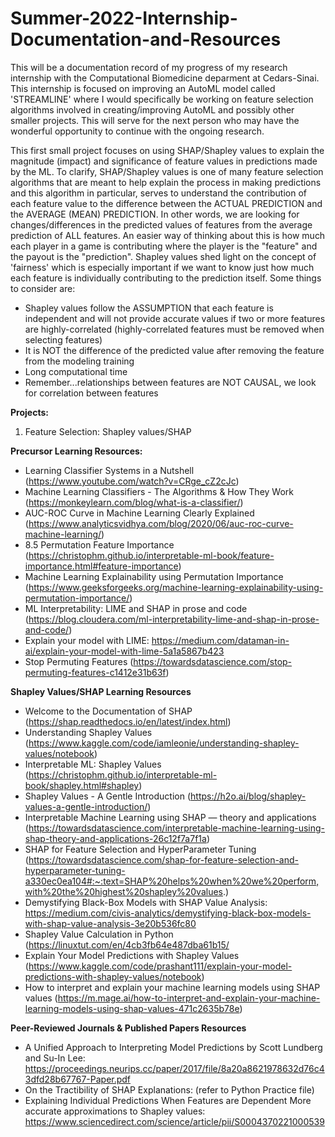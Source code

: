# Summer-2022-Internship-Documentation-and-Resources


This will be a documentation record of my progress of my research internship with the Computational Biomedicine deparment at Cedars-Sinai. This internship is focused on improving an AutoML model called 'STREAMLINE' where I would specifically be working on feature selection algorithms involved in creating/improving AutoML and possibly other smaller projects. This will serve for the next person who may have the wonderful opportunity to continue with the ongoing research.

This first small project focuses on using SHAP/Shapley values to explain the magnitude (impact) and significance of feature values in predictions made by the ML. To clarify, SHAP/Shapley values is one of many feature selection algorithms that are meant to help explain the process in making predictions and this algorithm in particular, serves to understand the contribution of each feature value to the difference between the ACTUAL PREDICTION and the AVERAGE (MEAN) PREDICTION. In other words, we are looking for changes/differences in the predicted values of features from the average prediction of ALL features. An easier way of thinking about this is how much each player in a game is contributing  where the player is the "feature" and the payout is the "prediction". Shapley values shed light on the concept of 'fairness' which is especially important if we want to know just how much each feature is individually contributing to the prediction itself.  Some things to consider are:
* Shapley values follow the ASSUMPTION that each feature is independent and will not provide accurate values if two or more features are highly-correlated (highly-correlated features must be removed when selecting features)
* It is NOT the difference of the predicted value after removing the feature from the modeling training
* Long computational time
* Remember...relationships between features are NOT CAUSAL, we look for correlation between features


**Projects:**
  1) Feature Selection: Shapley values/SHAP
  

**Precursor Learning Resources:**
  * Learning Classifier Systems in a Nutshell (https://www.youtube.com/watch?v=CRge_cZ2cJc)
  * Machine Learning Classifiers - The Algorithms & How They Work (https://monkeylearn.com/blog/what-is-a-classifier/)
  * AUC-ROC Curve in Machine Learning Clearly Explained (https://www.analyticsvidhya.com/blog/2020/06/auc-roc-curve-machine-learning/)
  * 8.5 Permutation Feature Importance (https://christophm.github.io/interpretable-ml-book/feature-importance.html#feature-importance)
  * Machine Learning Explainability using Permutation Importance (https://www.geeksforgeeks.org/machine-learning-explainability-using-permutation-importance/)
  * ML Interpretability: LIME and SHAP in prose and code (https://blog.cloudera.com/ml-interpretability-lime-and-shap-in-prose-and-code/)
  * Explain your model with LIME: https://medium.com/dataman-in-ai/explain-your-model-with-lime-5a1a5867b423
  * Stop Permuting Features (https://towardsdatascience.com/stop-permuting-features-c1412e31b63f)
  
  **Shapley Values/SHAP Learning Resources**
  * Welcome to the Documentation of SHAP (https://shap.readthedocs.io/en/latest/index.html)
  * Understanding Shapley Values (https://www.kaggle.com/code/iamleonie/understanding-shapley-values/notebook)
  * Interpretable ML: Shapley Values (https://christophm.github.io/interpretable-ml-book/shapley.html#shapley)
  * Shapley Values - A Gentle Introduction (https://h2o.ai/blog/shapley-values-a-gentle-introduction/)
  * Interpretable Machine Learning using SHAP — theory and applications (https://towardsdatascience.com/interpretable-machine-learning-using-shap-theory-and-applications-26c12f7a7f1a)
  * SHAP for Feature Selection and HyperParameter Tuning (https://towardsdatascience.com/shap-for-feature-selection-and-hyperparameter-tuning-a330ec0ea104#:~:text=SHAP%20helps%20when%20we%20perform,with%20the%20highest%20shapley%20values.)
  * Demystifying Black-Box Models with SHAP Value Analysis: https://medium.com/civis-analytics/demystifying-black-box-models-with-shap-value-analysis-3e20b536fc80
  * Shapley Value Calculation in Python (https://linuxtut.com/en/4cb3fb64e487dba61b15/
  * Explain Your Model Predictions with Shapley Values (https://www.kaggle.com/code/prashant111/explain-your-model-predictions-with-shapley-values/notebook)
  * How to interpret and explain your machine learning models using SHAP values (https://m.mage.ai/how-to-interpret-and-explain-your-machine-learning-models-using-shap-values-471c2635b78e)
    
        
  **Peer-Reviewed Journals & Published Papers Resources**
  * A Unified Approach to Interpreting Model Predictions by Scott Lundberg and Su-In Lee: https://proceedings.neurips.cc/paper/2017/file/8a20a8621978632d76c43dfd28b67767-Paper.pdf 
  * On the Tractibility of SHAP Explanations: (refer to Python Practice file)
  * Explaining Individual Predictions When Features are Dependent More accurate approximations to Shapley values: https://www.sciencedirect.com/science/article/pii/S0004370221000539
